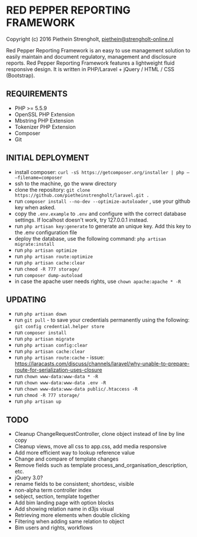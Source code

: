 RED PEPPER REPORTING FRAMEWORK
=======
Copyright (c) 2016 Piethein Strengholt, piethein@strengholt-online.nl

Red Pepper Reporting Framework is an easy to use management solution to easily maintain and document regulatory, management and disclosure reports.
Red Pepper Reporting Framework features a lightweight fluid responsive design. It is written in PHP/Laravel + jQuery / HTML / CSS (Bootstrap).

REQUIREMENTS
------------
* PHP >= 5.5.9
* OpenSSL PHP Extension
* Mbstring PHP Extension
* Tokenizer PHP Extension
* Composer
* Git

INITIAL DEPLOYMENT
------------
* install composer: `curl -sS https://getcomposer.org/installer | php — –filename=composer`
* ssh to the machine, go the www directory
* clone the repository: `git clone https://github.com/pietheinstrengholt/laravel.git .`
* run `composer install --no-dev --optimize-autoloader` , use your github key when asked.
* copy the `.env.example` to `.env` and configure with the correct database settings. If localhost doesn't work, try 127.0.0.1 instead.
* run `php artisan key:generate` to generate an unique key. Add this key to the .env configuration file
* deploy the database, use the following command: `php artisan migrate:install`
* run `php artisan optimize`
* run `php artisan route:optimize`
* run `php artisan cache:clear`
* run `chmod -R 777 storage/`
* run `composer dump-autoload`
* in case the apache user needs rights, use `chown apache:apache * -R`

UPDATING
------------
* run `php artisan down`
* run `git pull` - to save your credentials permanently using the following: `git config credential.helper store`
* run `composer install`
* run `php artisan migrate`
* run `php artisan config:clear`
* run `php artisan cache:clear`
* run `php artisan route:cache` - issue: https://laracasts.com/discuss/channels/laravel/why-unable-to-prepare-route-for-serialization-uses-closure
* run `chown www-data:www-data * -R`
* run `chown www-data:www-data .env -R`
* run `chown www-data:www-data public/.htaccess -R`
* run `chmod -R 777 storage/`
* run `php artisan up`

TODO
------------
* Cleanup ChangeRequestController, clone object instead of line by line copy
* Cleanup views, move all css to app.css, add media responsive
* Add more efficient way to lookup reference value
* Change and compare of template changes
* Remove fields such as template process_and_organisation_description, etc.
* jQuery 3.0?
* rename fields to be consistent; shortdesc, visible
* non-alpha term controller index
* sebject, section, template together
* Add bim landing page with option blocks
* Add showing relation name in d3js visual
* Retrieving more elements when double clicking
* Filtering when adding same relation to object
* Bim users and rights, workflows
